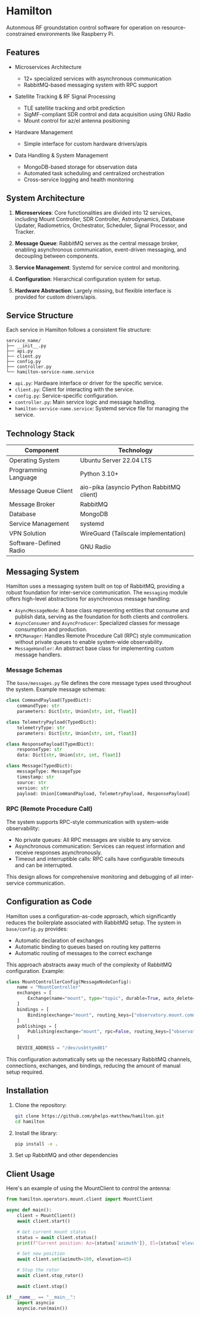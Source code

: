 # Hamilton

Autonmous RF groundstation control software for operation on resource-constrained environments like Raspberry Pi.

## Features

- Microservices Architecture
  - 12+ specialized services with asynchronous communication
  - RabbitMQ-based messaging system with RPC support

- Satellite Tracking & RF Signal Processing
  - TLE satellite tracking and orbit prediction
  - SigMF-compliant SDR control and data acquisition using GNU Radio
  - Mount control for az/el antenna positioning

- Hardware Management
  - Simple interface for custom hardware drivers/apis

- Data Handling & System Management
  - MongoDB-based storage for observation data
  - Automated task scheduling and centralized orchestration
  - Cross-service logging and health monitoring

## System Architecture

1. **Microservices**: Core functionalities are divided into 12 services, including Mount Controller, SDR Controller, Astrodynamics, Database Updater, Radiometrics, Orchestrator, Scheduler, Signal Processor, and Tracker.

2. **Message Queue**: RabbitMQ serves as the central message broker, enabling asynchronous communication, event-driven messaging, and decoupling between components.

3. **Service Management**: Systemd for service control and monitoring.

4. **Configuration**: Hierarchical configuration system for setup.

5. **Hardware Abstraction**: Largely missing, but flexible interface is provided for custom drivers/apis.

## Service Structure

Each service in Hamilton follows a consistent file structure:

```
service_name/
├── __init__.py
├── api.py
├── client.py
├── config.py
├── controller.py
└── hamilton-service-name.service
```

- `api.py`: Hardware interface or driver for the specific service.
- `client.py`: Client for interacting with the service.
- `config.py`: Service-specific configuration.
- `controller.py`: Main service logic and message handling.
- `hamilton-service-name.service`: Systemd service file for managing the service.

## Technology Stack

| Component                | Technology                                |
|--------------------------|-------------------------------------------|
| Operating System         | Ubuntu Server 22.04 LTS                   |
| Programming Language     | Python 3.10+                              |
| Message Queue Client     | aio-pika (asyncio Python RabbitMQ client) |
| Message Broker           | RabbitMQ                                  |
| Database                 | MongoDB                                   |
| Service Management       | systemd                                   |
| VPN Solution             | WireGuard (Tailscale implementation)      |
| Software-Defined Radio   | GNU Radio                                 |

## Messaging System

Hamilton uses a messaging system built on top of RabbitMQ, providing a robust foundation for inter-service communication. The `messaging` module offers high-level abstractions for asynchronous message handling:

- `AsyncMessageNode`: A base class representing entities that consume and publish data, serving as the foundation for both clients and controllers.
- `AsyncConsumer` and `AsyncProducer`: Specialized classes for message consumption and production.
- `RPCManager`: Handles Remote Procedure Call (RPC) style communication without private queues to enable system-wide observability.
- `MessageHandler`: An abstract base class for implementing custom message handlers.

### Message Schemas

The `base/messages.py` file defines the core message types used throughout the system. Example message schemas:

```python
class CommandPayload(TypedDict):
    commandType: str
    parameters: Dict[str, Union[str, int, float]]

class TelemetryPayload(TypedDict):
    telemetryType: str
    parameters: Dict[str, Union[str, int, float]]

class ResponsePayload(TypedDict):
    responseType: str
    data: Dict[str, Union[str, int, float]]

class Message(TypedDict):
    messageType: MessageType
    timestamp: str
    source: str
    version: str
    payload: Union[CommandPayload, TelemetryPayload, ResponsePayload]
```

### RPC (Remote Procedure Call)

The system supports RPC-style communication with system-wide observability:

- No private queues: All RPC messages are visible to any service.
- Asynchronous communication: Services can request information and receive responses asynchronously.
- Timeout and interruptible calls: RPC calls have configurable timeouts and can be interrupted.

This design allows for comprehensive monitoring and debugging of all inter-service communication.

## Configuration as Code

Hamilton uses a configuration-as-code approach, which significantly reduces the boilerplate associated with RabbitMQ setup. The system in `base/config.py` provides:

- Automatic declaration of exchanges
- Automatic binding to queues based on routing key patterns
- Automatic routing of messages to the correct exchange

This approach abstracts away much of the complexity of RabbitMQ configuration. Example:

```python
class MountControllerConfig(MessageNodeConfig):
    name = "MountController"
    exchanges = [
        Exchange(name="mount", type="topic", durable=True, auto_delete=False),
    ]
    bindings = [
        Binding(exchange="mount", routing_keys=["observatory.mount.command.*"]),
    ]
    publishings = [
        Publishing(exchange="mount", rpc=False, routing_keys=["observatory.mount.telemetry.azel"]),
    ]

    DEVICE_ADDRESS = "/dev/usbttymd01"
```

This configuration automatically sets up the necessary RabbitMQ channels, connections, exchanges, and bindings, reducing the amount of manual setup required.

## Installation

1. Clone the repository:
   ```bash
   git clone https://github.com/phelps-matthew/hamilton.git
   cd hamilton
   ```

2. Install the library:
   ```bash
   pip install -e .
   ```

3. Set up RabbitMQ and other dependencies

## Client Usage

Here's an example of using the MountClient to control the antenna:

```python
from hamilton.operators.mount.client import MountClient

async def main():
    client = MountClient()
    await client.start()

    # Get current mount status
    status = await client.status()
    print(f"Current position: Az={status['azimuth']}, El={status['elevation']}")

    # Set new position
    await client.set(azimuth=180, elevation=45)

    # Stop the rotor
    await client.stop_rotor()

    await client.stop()

if __name__ == "__main__":
    import asyncio
    asyncio.run(main())
```
